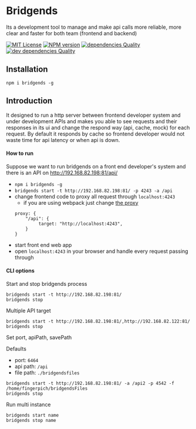 # Bridgends
Its a development tool to manage and make api calls more reliable, more clear and faster for both team (frontend and backend)

[![MIT License][license-image]][license-url]
[![NPM version][npm-version-image]][npm-url]
[![dependencies Quality][dependencies-quality]][dependencies-quality-url]
[![dev dependencies Quality][dev-dependencies-quality]][dev-dependencies-quality-url]


## Installation
```
npm i bridgends -g
```

## Introduction
It designed to run a http server between frontend developer system and
under development APIs and makes you able to see requests and their responses in its ui
and change the respond way (api, cache, mock) for each request.
By default it responds by cache so frontend developer
would not waste time for api latency or when api is down.

#### How to run
Suppose we want to run bridgends on a front end developer's system and
there is an API on http://192.168.82.198:81/api/

 - `npm i bridgends -g`
 - `bridgends start -t http://192.168.82.198:81/ -p 4243 -a /api`
 - change frontend code to proxy all request through `localhost:4243`
   - if you are using webpack just change [the proxy](https://webpack.js.org/configuration/dev-server/#devserver-proxy)
   ```
   proxy: {
       "/api": {
            target: "http://localhost:4243",
       }
   }
   ```
 - start front end web app
 - open `localhost:4243` in your browser and handle every request passing through

#### CLI options

Start and stop bridgends process
```
bridgends start -t http://192.168.82.198:81/
bridgends stop
```

Multiple API target
```
bridgends start -t http://192.168.82.198:81/,http://192.168.82.122:81/
bridgends stop
```
Set port, apiPath, savePath

Defaults
 - port: `6464`
 - api path: `/api`
 - file path: `./bridgendsfiles`
```
bridgends start -t http://192.168.82.198:81/ -a /api2 -p 4542 -f /home/fingerpich/bridgendsFiles
bridgends stop
```

Run multi instance
```
bridgends start name
bridgends stop name
```

[license-image]: http://img.shields.io/badge/license-MIT-blue.svg?style=flat
[license-url]: LICENSE

[npm-url]: https://npmjs.org/package/bridgends
[npm-version-image]: http://img.shields.io/npm/v/bridgends.svg?style=flat

[dependencies-quality]: https://david-dm.org/fingerpich/bridgends.svg
[dependencies-quality-url]: https://david-dm.org/fingerpich/bridgends

[dev-dependencies-quality]: https://david-dm.org/fingerpich/bridgends/dev-status.svg
[dev-dependencies-quality-url]: https://david-dm.org/fingerpich/bridgends?type=dev